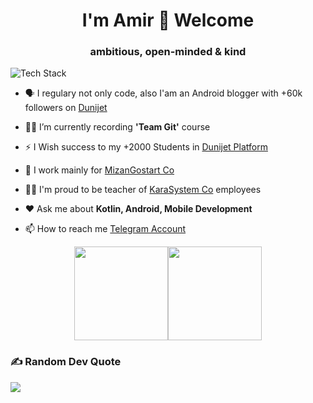 <h1 align="center">I'm Amir 👋 Welcome</h1>
<h3 align="center">ambitious, open-minded & kind</h3>


<p align="left"><img src="https://skillicons.dev/icons?i=kotlin,androidstudio,java,firebase,spring,flutter,git,postman,sqlite,py,cpp,idea,github,vscode&perline=16" alt="Tech Stack" /> </p>


- 🗣 I regulary not only code, also I'am an Android blogger with +60k followers on [Dunijet](https://www.instagram.com/dunijet)

- 👨‍💻 I’m currently recording **'Team Git'** course

- ⚡ I Wish success to my +2000 Students in [Dunijet Platform](https://dunijet.ir/)

- 🤝 I work mainly for [MizanGostart Co](https://mizangostar.com/)

- 💪🏻 I'm proud to be teacher of [KaraSystem Co](https://rkara.ir/) employees

- ❤️ Ask me about **Kotlin, Android, Mobile Development**

- 📫 How to reach me [Telegram Account](https://t.me/dunijet_support/)

<div style="display: flex; justify-content: center;">
  <img src="https://github-readme-streak-stats.herokuapp.com/?user=amir00462&theme=default&hide_border=false" style="width: 150px; height: auto;">
  <img src="https://github-readme-stats.vercel.app/api/top-langs/?username=amir00462&theme=default&hide_border=false&include_all_commits=false&count_private=false&layout=compact" style="width: 150px; height: auto;">
</div>

### ✍️ Random Dev Quote
![](https://quotes-github-readme.vercel.app/api?type=horizontal&theme=tokyonight)
